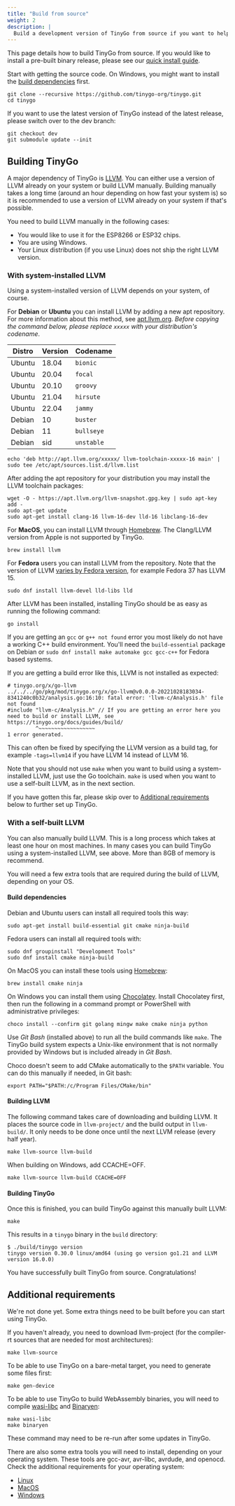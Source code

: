 ```yaml
---
title: "Build from source"
weight: 2
description: |
  Build a development version of TinyGo from source if you want to help improve TinyGo or want to try the latest features.
---
```


This page details how to build TinyGo from source. If you would like to install a pre-built binary release, please see our [quick install guide](../../../getting-started/install).

Start with getting the source code. On Windows, you might want to install the [build dependencies](#build-dependencies) first.

```shell
git clone --recursive https://github.com/tinygo-org/tinygo.git
cd tinygo
```

If you want to use the latest version of TinyGo instead of the latest release, please switch over to the dev branch:

```shell
git checkout dev
git submodule update --init
```

## Building TinyGo

A major dependency of TinyGo is [LLVM](https://llvm.org/). You can either use a version of LLVM already on your system or build LLVM manually. Building manually takes a long time (around an hour depending on how fast your system is) so it is recommended to use a version of LLVM already on your system if that's possible.

You need to build LLVM manually in the following cases:

  * You would like to use it for the ESP8266 or ESP32 chips.
  * You are using Windows.
  * Your Linux distribution (if you use Linux) does not ship the right LLVM version.

### With system-installed LLVM

Using a system-installed version of LLVM depends on your system, of course.

For **Debian** or **Ubuntu** you can install LLVM by adding a new apt repository. For more information about this method, see [apt.llvm.org](https://apt.llvm.org/). *Before copying the command below, please replace `xxxxx` with your distribution's codename*.

| Distro | Version | Codename |
|--------|------- |-----------|
| Ubuntu | 18.04  | `bionic`  |
| Ubuntu | 20.04  | `focal`   |
| Ubuntu | 20.10  | `groovy`  |
| Ubuntu | 21.04  | `hirsute` |
| Ubuntu | 22.04  | `jammy`   |
| Debian | 10     | `buster`  |
| Debian | 11     | `bullseye`|
| Debian | sid    | `unstable`|

```shell
echo 'deb http://apt.llvm.org/xxxxx/ llvm-toolchain-xxxxx-16 main' | sudo tee /etc/apt/sources.list.d/llvm.list
```

After adding the apt repository for your distribution you may install the LLVM toolchain packages:

```shell
wget -O - https://apt.llvm.org/llvm-snapshot.gpg.key | sudo apt-key add -
sudo apt-get update
sudo apt-get install clang-16 llvm-16-dev lld-16 libclang-16-dev
```

For **MacOS**, you can install LLVM through [Homebrew](https://formulae.brew.sh/formula/llvm). The Clang/LLVM version from Apple is not supported by TinyGo.

```shell
brew install llvm
```

For **Fedora** users you can install LLVM from the repository. Note that the version of LLVM [varies by Fedora version](https://packages.fedoraproject.org/pkgs/llvm/llvm-libs/), for example Fedora 37 has LLVM 15.

```shell
sudo dnf install llvm-devel lld-libs lld
```

After LLVM has been installed, installing TinyGo should be as easy as running the following command:

```shell
go install
```

If you are getting an `gcc` or `g++ not found` error you most likely do not have a working C++ build environment. You'll need the `build-essential` package on Debian or `sudo dnf install make automake gcc gcc-c++` for Fedora based systems.

If you are getting a build error like this, LLVM is not installed as expected:

```
# tinygo.org/x/go-llvm
../../../go/pkg/mod/tinygo.org/x/go-llvm@v0.0.0-20221028183034-8341240c0b32/analysis.go:16:10: fatal error: 'llvm-c/Analysis.h' file not found
#include "llvm-c/Analysis.h" // If you are getting an error here you need to build or install LLVM, see https://tinygo.org/docs/guides/build/
         ^~~~~~~~~~~~~~~~~~~
1 error generated.
```

This can often be fixed by specifying the LLVM version as a build tag, for example `-tags=llvm14` if you have LLVM 14 instead of LLVM 16.

Note that you should not use `make` when you want to build using a system-installed LLVM, just use the Go toolchain. `make` is used when you want to use a self-built LLVM, as in the next section.

If you have gotten this far, please skip over to [Additional requirements](#additional-requirements) below to further set up TinyGo.

### With a self-built LLVM

You can also manually build LLVM. This is a long process which takes at least one hour on most machines. In many cases you can build TinyGo using a system-installed LLVM, see above. More than 8GB of memory is recommend.

You will need a few extra tools that are required during the build of LLVM, depending on your OS.

#### Build dependencies

Debian and Ubuntu users can install all required tools this way:

```shell
sudo apt-get install build-essential git cmake ninja-build
```

Fedora users can install all required tools with:

```shell
sudo dnf groupinstall "Development Tools"
sudo dnf install cmake ninja-build
```

On MacOS you can install these tools using [Homebrew](https://brew.sh/):

```shell
brew install cmake ninja
```

On Windows you can install them using [Chocolatey](https://chocolatey.org/). Install Chocolatey first, then run the following in a command prompt or PowerShell with administrative privileges:

```shell
choco install --confirm git golang mingw make cmake ninja python
```

Use *Git Bash* (installed above) to run all the build commands like `make`. The TinyGo build system expects a Unix-like environment that is not normally provided by Windows but is included already in *Git Bash*.

Choco doesn't seem to add CMake automatically to the `$PATH` variable. You can do this manually if needed, in Git bash:

```shell
export PATH="$PATH:/c/Program Files/CMake/bin"
```

#### Building LLVM

The following command takes care of downloading and building LLVM. It places the source code in `llvm-project/` and the build output in `llvm-build/`. It only needs to be done once until the next LLVM release (every half year).

```shell
make llvm-source llvm-build
```

When building on Windows, add CCACHE=OFF.

```shell
make llvm-source llvm-build CCACHE=OFF
```

#### Building TinyGo

Once this is finished, you can build TinyGo against this manually built LLVM:

```shell
make
```

This results in a `tinygo` binary in the `build` directory:

```shell
$ ./build/tinygo version
tinygo version 0.30.0 linux/amd64 (using go version go1.21 and LLVM version 16.0.0)
```

You have successfully built TinyGo from source. Congratulations!

## Additional requirements

We're not done yet. Some extra things need to be built before you can start using TinyGo.

If you haven't already, you need to download llvm-project (for the compiler-rt sources that are needed for most architectures):

```shell
make llvm-source
```

To be able to use TinyGo on a bare-metal target, you need to generate some files first:

```shell
make gen-device
```

To be able to use TinyGo to build WebAssembly binaries, you will need to compile [wasi-libc](https://github.com/WebAssembly/wasi-libc) and [Binaryen](https://github.com/WebAssembly/binaryen):

```shell
make wasi-libc
make binaryen
```

These command may need to be re-run after some updates in TinyGo.

There are also some extra tools you will need to install, depending on your operating system. These tools are gcc-avr, avr-libc, avrdude, and openocd. Check the additional requirements for your operating system:

  * [Linux](/getting-started/install/linux/)
  * [MacOS](/getting-started/install/macos/)
  * [Windows](/getting-started/install/windows/)
